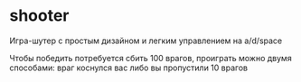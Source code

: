 # shooter

Игра-шутер с простым дизайном и легким управлением на a/d/space


Чтобы победить потребуется сбить 100 врагов, проиграть можно двумя способами: враг коснулся вас либо вы пропустили 10 врагов
